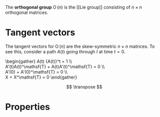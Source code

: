 The **orthogonal group** $\operatorname{O}(n)$ is the [[Lie group]] consisting of $n \times n$ orthogonal matrices.

# Tangent vectors

The tangent vectors for $\operatorname{O}(n)$ are the skew-symmetric $n \times n$ matrices. To see this, consider a path $A(t)$ going through $I$ at time $t=0$.

\begin{gather}
A(t) {A(t)}^t = 1 \\\\\
A'(t)A(t)^\mathsf{T} + A(t)A'(t)^\mathsf{T} = 0 \\\\\
A'(0) + A'(0)^\mathsf{T} = 0 \\\\\
X + X^\mathsf{T} = 0
\end{gather}

$$
\transpose
$$

# Properties

